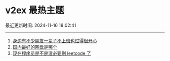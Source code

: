 # v2ex 最热主题

最近更新时间: 2024-11-16 18:02:41

--- 
1. [身边有不少朋友一辈子不上班也过得很开心](https://www.v2ex.com/t/1090009) 
2. [国内最好的网盘是哪个](https://www.v2ex.com/t/1090030) 
3. [现在程序员是不是没必要刷 leetcode 了](https://www.v2ex.com/t/1090040) 
